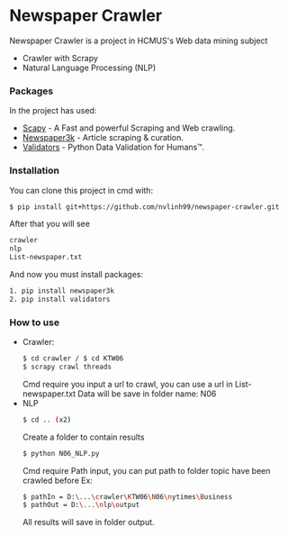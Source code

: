 # Newspaper Crawler

Newspaper Crawler is a project in HCMUS's Web data mining subject
  - Crawler with Scrapy 
  - Natural Language Processing (NLP)

### Packages
In the project has used:

* [Scapy](https://scrapy.org/) - A Fast and powerful Scraping and Web crawling.
* [Newspaper3k](https://newspaper.readthedocs.io/en/latest/) - Article scraping & curation.
* [Validators](https://validators.readthedocs.io/en/latest/) - Python Data Validation for Humans™.

### Installation
You can clone this project in cmd with:

```sh
$ pip install git+https://github.com/nvlinh99/newspaper-crawler.git
```

After that you will see

```sh
crawler
nlp
List-newspaper.txt
```
And now you must install packages:
```sh
1. pip install newspaper3k
2. pip install validators
```

### How to use
- Crawler:
    ```sh
    $ cd crawler / $ cd KTW06
    $ scrapy crawl threads
    ```
    Cmd require you input a url to crawl, you can use a url in List-newspaper.txt
    Data will be save in folder name: N06
- NLP
    ```sh
    $ cd .. (x2)
    ```
    Create a folder to contain results
    ```sh
    $ python N06_NLP.py
    ```
    Cmd require Path input, you can put path to folder topic have been crawled before
    Ex:
    ```sh
    $ pathIn = D:\...\crawler\KTW06\N06\nytimes\Business
    $ pathOut = D:\...\nlp\output
    ```
    All results will save in folder output.
